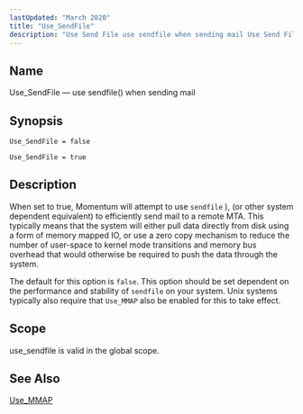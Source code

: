 ```yaml
---
lastUpdated: "March 2020"
title: "Use_SendFile"
description: "Use Send File use sendfile when sending mail Use Send File false Use Send File true When set to true Momentum will attempt to use sendfile or other system dependent equivalent to efficiently send mail to a remote MTA This typically means that the system will either pull data directly..."
---
```


<a name="conf.ref.use_sendfile"></a> 
## Name

Use_SendFile — use sendfile() when sending mail

## Synopsis

`Use_SendFile = false`

`Use_SendFile = true`

<a name="idp12402432"></a> 
## Description

When set to true, Momentum will attempt to use `sendfile` ), (or other system dependent equivalent) to efficiently send mail to a remote MTA. This typically means that the system will either pull data directly from disk using a form of memory mapped IO, or use a zero copy mechanism to reduce the number of user-space to kernel mode transitions and memory bus overhead that would otherwise be required to push the data through the system.

The default for this option is `false`. This option should be set dependent on the performance and stability of `sendfile` on your system. Unix systems typically also require that `Use_MMAP` also be enabled for this to take effect.

<a name="idp12406848"></a> 
## Scope

use_sendfile is valid in the global scope.

<a name="idp12408480"></a> 
## See Also

[Use_MMAP](/momentum/3/3-reference/3-reference-conf-ref-use-mmap)